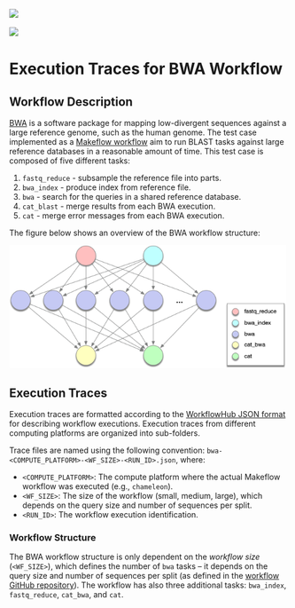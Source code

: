 <a href="https://workflowhub.org" target="_blank"><img src="https://workflowhub.org/assets/images/logo-horizontal.png" width="300" /></a>

<img src="http://ccl.cse.nd.edu/software/makeflow/MakeflowLogoSmall.png" width=160 />

# Execution Traces for BWA Workflow

## Workflow Description

[BWA](http://bio-bwa.sourceforge.net) is a software package for mapping
low-divergent sequences against a large reference genome, such as the
human genome. The test case implemented as a
[Makeflow workflow](https://github.com/cooperative-computing-lab/makeflow-examples/tree/master/bwa)
aim to run BLAST tasks against large reference databases in a reasonable
amount of time. This test case is composed of five different tasks:

  1. `fastq_reduce` - subsample the reference file into parts.
  2. `bwa_index` - produce index from reference file.
  3. `bwa` - search for the queries in a shared reference database.
  4. `cat_blast` - merge results from each BWA execution.
  5. `cat` - merge error messages from each BWA execution.

The figure below shows an overview of the BWA workflow structure:

<img src="docs/images/bwa.png?raw=true" width="500">

## Execution Traces

Execution traces are formatted according to the
[WorkflowHub JSON format](https://github.com/workflowhub/workflow-schema) for
describing workflow executions. Execution traces from different computing
platforms are organized into sub-folders.

Trace files are named using the following convention:
`bwa-<COMPUTE_PLATFORM>-<WF_SIZE>-<RUN_ID>.json`, where:

- `<COMPUTE_PLATFORM>`: The compute platform where the actual Makeflow workflow
  was executed (e.g., `chameleon`).
- `<WF_SIZE>`: The size of the workflow (small, medium, large), which depends
  on the query size and number of sequences per split.
- `<RUN_ID>`: The workflow execution identification.

### Workflow Structure

The BWA workflow structure is only dependent on the _workflow size_
(`<WF_SIZE>`), which defines the number of `bwa` tasks – it depends on the
query size and number of sequences per split (as defined in the
[workflow GitHub repository](https://github.com/cooperative-computing-lab/makeflow-examples/tree/master/bwa)).
The workflow has also three additional tasks: `bwa_index`, `fastq_reduce`,
`cat_bwa`, and `cat`.
